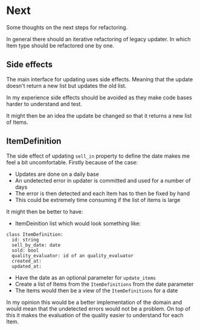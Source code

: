 # Next
Some thoughts on the next steps for refactoring.

In general there should an iterative refactoring of legacy updater. In which Item type should be
refactored one by one.

## Side effects
The main interface for updating uses side effects. Meaning that the update doesn't return a new list but updates the old list.

In my experience side effects should be avoided as they make code bases harder to understand and test.

It might then be an idea the update be changed so that it returns a new list of Items.


## ItemDefinition
The side effect of updating `sell_in` property to define the date makes me feel a bit uncomfortable. Firstly because of the case:

- Updates are done on a daily base
- An undetected error in updater is committed and used for a number of days
- The error is then detected and each Item has to then be fixed by hand
- This could be extremely time consuming if the list of items is large


It might then be better to have:

- ItemDeinition list which would look something like:
```
class ItemDefinition:
  id: string
  sell_by_date: date
  sold: bool
  quality_evaluator: id of an quality_evaluator
  created_at:
  updated_at:
```
- Have the date as an optional parameter for `update_items`
- Create a list of Items from the `ItemDefinitions` from the date parameter
- The items would then be a view of the `ItemDefinitions` for a date

In my opinion this would be a better implementation of the domain and would mean that the undetected errors would not be a problem.
On top of this it makes the evaluation of the quality easier to understand for each Item.
